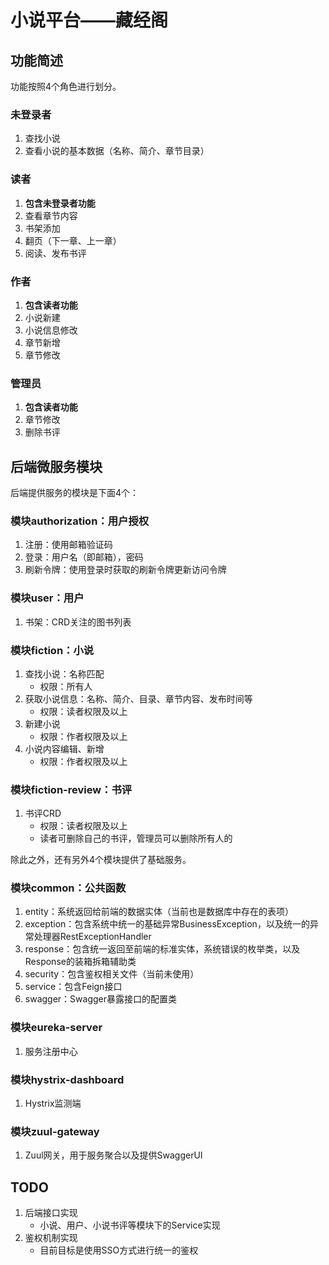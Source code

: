 # 小说平台——藏经阁
## 功能简述
功能按照4个角色进行划分。

### 未登录者
1. 查找小说
2. 查看小说的基本数据（名称、简介、章节目录）

### 读者
1. **包含未登录者功能**
2. 查看章节内容
3. 书架添加
4. 翻页（下一章、上一章）
5. 阅读、发布书评

### 作者
1. **包含读者功能**
2. 小说新建
3. 小说信息修改
4. 章节新增
5. 章节修改

### 管理员
1. **包含读者功能**
2. 章节修改
3. 删除书评

## 后端微服务模块
后端提供服务的模块是下面4个：

### 模块authorization：用户授权
1. 注册：使用邮箱验证码
2. 登录：用户名（即邮箱），密码
3. 刷新令牌：使用登录时获取的刷新令牌更新访问令牌

### 模块user：用户
1. 书架：CRD关注的图书列表

### 模块fiction：小说
1. 查找小说：名称匹配
	* 权限：所有人
2. 获取小说信息：名称、简介、目录、章节内容、发布时间等
	* 权限：读者权限及以上
3. 新建小说
	* 权限：作者权限及以上
4. 小说内容编辑、新增
	* 权限：作者权限及以上

### 模块fiction-review：书评
1. 书评CRD
	* 权限：读者权限及以上
	* 读者可删除自己的书评，管理员可以删除所有人的

除此之外，还有另外4个模块提供了基础服务。

### 模块common：公共函数
1. entity：系统返回给前端的数据实体（当前也是数据库中存在的表项）
2. exception：包含系统中统一的基础异常BusinessException，以及统一的异常处理器RestExceptionHandler
3. response：包含统一返回至前端的标准实体，系统错误的枚举类，以及Response的装箱拆箱辅助类
4. security：包含鉴权相关文件（当前未使用）
5. service：包含Feign接口
6. swagger：Swagger暴露接口的配置类

### 模块eureka-server
1. 服务注册中心

### 模块hystrix-dashboard
1. Hystrix监测端

### 模块zuul-gateway
1. Zuul网关，用于服务聚合以及提供SwaggerUI

## TODO
1. 后端接口实现
	* 小说、用户、小说书评等模块下的Service实现
2. 鉴权机制实现
	* 目前目标是使用SSO方式进行统一的鉴权
